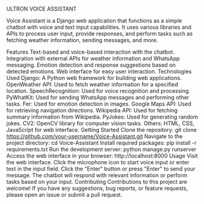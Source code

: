 ULTRON VOICE ASSISTANT



Voice Assistant is a Django web application that functions as a simple chatbot with voice and text input capabilities. It uses various libraries and APIs to process user input, provide responses, and perform tasks such as fetching weather information, sending messages, and more.

Features
Text-based and voice-based interaction with the chatbot.
Integration with external APIs for weather information and WhatsApp messaging.
Emotion detection and response suggestions based on detected emotions.
Web interface for easy user interaction.
Technologies Used
Django: A Python web framework for building web applications.
OpenWeather API: Used to fetch weather information for a specified location.
SpeechRecognition: Used for voice recognition and processing.
PyWhatKit: Used for sending WhatsApp messages and performing other tasks.
Fer: Used for emotion detection in images.
Google Maps API: Used for retrieving navigation directions.
Wikipedia API: Used for fetching summary information from Wikipedia.
PyJokes: Used for generating random jokes.
CV2: OpenCV library for computer vision tasks.
Others: HTML, CSS, JavaScript for web interface.
Getting Started
Clone the repository: git clone https://github.com/your-username/Voice-Assistant.git
Navigate to the project directory: cd Voice-Assistant
Install required packages: pip install -r requirements.txt
Run the development server: python manage.py runserver
Access the web interface in your browser: http://localhost:8000
Usage
Visit the web interface.
Click the microphone icon to start voice input or enter text in the input field.
Click the "Enter" button or press "Enter" to send your message.
The chatbot will respond with relevant information or perform tasks based on your input.
Contributing
Contributions to this project are welcome! If you have any suggestions, bug reports, or feature requests, please open an issue or submit a pull request.





